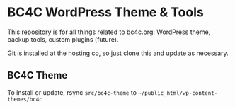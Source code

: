 # BC4C WordPress Theme & Tools

This repository is for all things related to bc4c.org: WordPress theme, backup tools, custom plugins (future). 

Git is installed at the hosting co, so just clone this and update as necessary.

## BC4C Theme

To install or update, rsync `src/bc4c-theme` to `~/public_html/wp-content-themes/bc4c`
